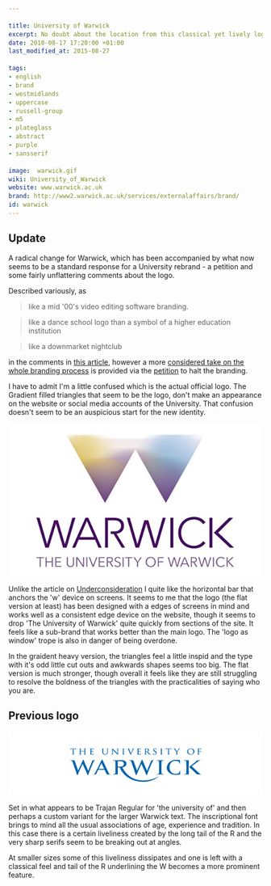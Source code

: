 ```yaml
---

title: University of Warwick
excerpt: No doubt about the location from this classical yet lively logo.
date: 2010-08-17 17:20:00 +01:00
last_modified_at: 2015-08-27

tags:
- english
- brand
- westmidlands
- uppercase
- russell-group
- m5
- plateglass
- abstract
- purple
- sansserif

image:  warwick.gif
wiki: University_of_Warwick
website: www.warwick.ac.uk
brand: http://www2.warwick.ac.uk/services/externalaffairs/brand/
id: warwick
---
```


## Update

A radical change for Warwick, which has been accompanied by what now seems to be a standard response for a University rebrand - a petition and some fairly unflattering comments about the logo.

Described variously, as

> like a mid '00's video editing software branding.

> like a dance school logo than a symbol of a higher education institution

> like a downmarket nightclub

in the comments in [this article](http://www.coventrytelegraph.net/news/warwick-university-students-react-shockingly-9112204), however a more [considered take on the whole branding process](http://theboar.org/2015/08/02/an-experts-take-on-the-warwick-rebranding/) is provided via the [petition](https://www.change.org/p/halt-the-re-branding-of-the-university-of-warwick) to halt the branding.

I have to admit I'm a little confused which is the actual official logo. The Gradient filled triangles that seem to be the logo, don't make an appearance on the website or social media accounts of the University. That confusion doesn't seem to be an auspicious start for the new identity.

![](/images/logospotter/warwick.jpg)

Unlike the article on [Underconsideration](http://www.underconsideration.com/brandnew/archives/new_logo_and_identity_for_university_of_warwick.php#.Vd6RZtNViko) I quite like the horizontal bar that anchors the 'w' device on screens. It seems to me that the logo (the flat version at least) has been designed with a edges of screens in mind and works well as a consistent edge device on the website, though it seems to drop 'The University of Warwick' quite quickly from sections of the site. It feels like a sub-brand that works better than the main logo. The 'logo as window' trope is also in danger of being overdone.

In the graident heavy version, the triangles feel a little inspid and the type with it's odd little cut outs and awkwards shapes seems too big. The flat version is much stronger, though overall it feels like they are still struggling to resolve the boldness of the triangles with the practicalities of saying who you are.

## Previous logo

![](/images/logospotter/warwick-old.gif)

Set in what appears to be Trajan Regular for 'the university of' and then perhaps a custom variant for the larger Warwick text. The inscriptional font brings to mind all the usual associations of age, experience and tradition. In this case there is a certain liveliness created by the long tail of the R and the very sharp serifs seem to be breaking out at angles.

At smaller sizes some of this liveliness dissipates and one is left with a classical feel and tail of the R underlining the W becomes a more prominent feature.
